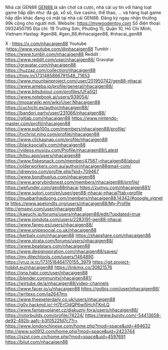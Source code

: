 Nhà cái GEN88 <a href="https://mywoodentoy.com">GEN88 </a> là sân chơi cá cược, nhà cái uy tín với hàng loạt game hấp dẫn như: đá gà, xổ số, live casino, thể thao, ... và hàng loạt game hấp dẫn khác đang có mặt tại nhà cái GEN88. Đăng ký ngay nhận thưởng 99k cộng cho người mới.
Website: <a href="https://mywoodentoy.com">https://mywoodentoy.com</a>
Số điện thoại: 0932450795
Địa chỉ: 19 Trường Sơn, Phường 15, Quận 10, Hồ Chí Minh, Vietnam
Hastag: #gen88, #gen_88,#nhacaigen88, #nhacai_gen88


X : <a href="https://x.com/nhacaigen88">https://x.com/nhacaigen88</a>
Youtube :<a href="https://www.youtube.com/@nhacaigen88">https://www.youtube.com/@nhacaigen88</a>
Tumblr : <a href="https://www.tumblr.com/nhacaigen88">https://www.tumblr.com/nhacaigen88</a>
Reddit : <a href="https://www.reddit.com/user/nhacaigen88/">https://www.reddit.com/user/nhacaigen88/</a>
Gravatar <a href="https://gravatar.com/nhacaigen88">https://gravatar.com/nhacaigen88</a>
https://huzzaz.com/collection/nhacaigen88
https://hiqy.in/1731485866791548_71653
https://www.mountainproject.com/user/201950742/gen88-nhacai
https://www.ameba.jp/profile/general/nhacaigen88/
https://www.bitsdujour.com/profiles/UFa5Q1
https://www.notebook.ai/users/939054/
https://moparwiki.win/wiki/User:Nhacaigen88
https://cuchichi.es/author/nhacaigen88/
https://bandori.party/user/231066/nhacaigen88/
https://gitlab.com/nhacaigen88
https://www.nintendo-master.com/profil/nhacaigen88
https://www.pub100s.com/members/nhacaigen88/profile/
https://tvchrist.ning.com/profile/nhacaigen88
https://www.clickasnap.com/profile/nhacaigen88
https://blacksocially.com/nhacaigen88
https://videos.muvizu.com/Profile/nhacaigen88/Latest
https://kitsu.app/users/nhacaigen88
https://www.fiskesnack.com/member/47587-nhacaigen88/about
https://olderworkers.com.au/author/nhacaigen88gmail-com/
https://dreevoo.com/profile.php?pid=709467
https://www.bondhuplus.com/nhacaigen88
https://www.angrybirdsnest.com/members/nhacaigen88/profile/
https://wefunder.com/gen88nhacai
https://zumvu.com/nhacaigen881/
https://www.sutori.com/en/user/gen88-nhacai-nhacai?tab=profile
https://muabanhaiduong.com/members/nhacaigen88.14342/#google_vignette
https://www.apelondts.org/users/nhacaigen88/My-Profile
http://emseyi.com/user/nhacaigen88
https://kaeuchi.jp/forums/users/nhacaigen88/edit/?updated=true
https://www.joindota.com/users/2283191-gen88-nhacai
https://www.faneo.es/users/nhacaigen88/
https://www.snipesocial.co.uk/nhacaigen88
https://kerbalx.com/nhacaigen88
https://shapshare.com/nhacaigen88
https://www.strata.com/forums/users/nhacaigen88/
https://www.beatstars.com/nhacaigen88
https://www.designspiration.com/nhacaigen88/saves/
https://my.djtechtools.com/users/1464890
https://yruz.ix.tc/1731518464170155_3979
https://git.project-hobbit.eu/nhacaigen88
https://linkmix.co/30821576
https://qna.habr.com/user/nhacaigen88
https://blender.community/nhacaigen881/
https://wirtube.de/a/nhacaigen88/video-channels
https://www.facer.io/u/nhacaigen88
https://golbis.com/user/nhacaigen88/
https://writexo.com/ja2647mx
https://www.theexeterdaily.co.uk/users/nhacaigen88
https://g0v.hackmd.io/-H7ErCldQP6wi5HchTKnLQ
https://www.fantasyplanet.cz/diskuzni-fora/users/nhacaigen88/
https://rotorbuilds.com/profile/74224/
https://www.bunity.com/-54413658-de92-492b-aafc-b3f0522fd7c7?r=
https://www.londonchinese.com/home.php?mod=space&uid=494632
http://www.so0912.com/home.php?mod=space&uid=2423744
https://jszst.com.cn/home.php?mod=space&uid=4597691
https://biiut.com/nhacaigen88


